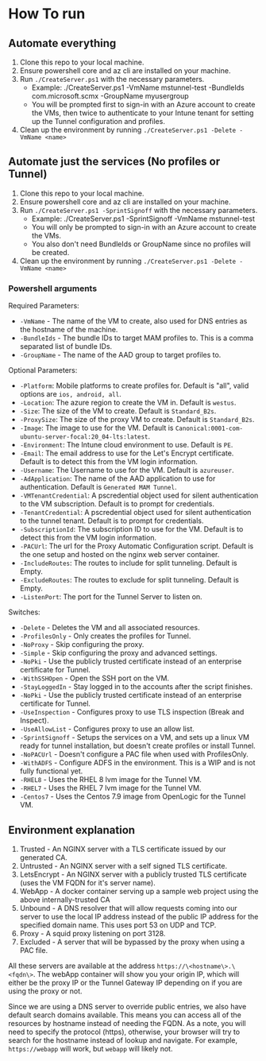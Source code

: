 # How To run

## Automate everything

1. Clone this repo to your local machine.
2. Ensure powershell core and az cli are installed on your machine.
3. Run `./CreateServer.ps1` with the necessary parameters.
   - Example: ./CreateServer.ps1 -VmName mstunnel-test -BundleIds com.microsoft.scmx -GroupName myusergroup
   - You will be prompted first to sign-in with an Azure account to create the VMs, then twice to authenticate to your Intune tenant for setting up the Tunnel configuration and profiles.
4. Clean up the environment by running `./CreateServer.ps1 -Delete -VmName <name>`

## Automate just the services (No profiles or Tunnel)

1. Clone this repo to your local machine.
2. Ensure powershell core and az cli are installed on your machine.
3. Run `./CreateServer.ps1 -SprintSignoff` with the necessary parameters.
   - Example: ./CreateServer.ps1 -SprintSignoff -VmName mstunnel-test
   - You will only be prompted to sign-in with an Azure account to create the VMs.
   - You also don't need BundleIds or GroupName since no profiles will be created.
4. Clean up the environment by running `./CreateServer.ps1 -Delete -VmName <name>`

### Powershell arguments

Required Parameters:

- `-VmName` - The name of the VM to create, also used for DNS entries as the hostname of the machine.
- `-BundleIds` - The bundle IDs to target MAM profiles to. This is a comma separated list of bundle IDs.
- `-GroupName` - The name of the AAD group to target profiles to.

Optional Parameters:

- `-Platform`: Mobile platforms to create profiles for. Default is "all", valid options are `ios, android, all`.
- `-Location`: The azure region to create the VM in. Default is `westus`.
- `-Size`: The size of the VM to create. Default is `Standard_B2s`.
- `-ProxySize`: The size of the proxy VM to create. Default is `Standard_B2s`.
- `-Image`: The image to use for the VM. Default is `Canonical:0001-com-ubuntu-server-focal:20_04-lts:latest`.
- `-Environment`: The Intune cloud environment to use. Default is `PE`.
- `-Email`: The email address to use for the Let's Encrypt certificate. Default is to detect this from the VM login information.
- `-Username`: The Username to use for the VM. Default is `azureuser`.
- `-AdApplication`: The name of the AAD application to use for authentication. Default is `Generated MAM Tunnel`.
- `-VMTenantCredential`: A pscredential object used for silent authentication to the VM subscription. Default is to prompt for credentials.
- `-TenantCredential`: A pscredential object used for silent authentication to the tunnel tenant. Default is to prompt for credentials.
- `-SubscriptionId`: The subscription ID to use for the VM. Default is to detect this from the VM login information.
- `-PACUrl`: The url for the Proxy Automatic Configuration script. Default is the one setup and hosted on the nginx web server container.
- `-IncludeRoutes`: The routes to include for split tunneling. Default is Empty.
- `-ExcludeRoutes`: The routes to exclude for split tunneling. Default is Empty.
- `-ListenPort`: The port for the Tunnel Server to listen on.

Switches:

- `-Delete` - Deletes the VM and all associated resources.
- `-ProfilesOnly` - Only creates the profiles for Tunnel.
- `-NoProxy` - Skip configuring the proxy.
- `-Simple` - Skip configuring the proxy and advanced settings.
- `-NoPki` - Use the publicly trusted certificate instead of an enterprise certificate for Tunnel.
- `-WithSSHOpen` - Open the SSH port on the VM.
- `-StayLoggedIn` - Stay logged in to the accounts after the script finishes.
- `-NoPki` - Use the publicly trusted certificate instead of an enterprise certificate for Tunnel.
- `-UseInspection` - Configures proxy to use TLS inspection (Break and Inspect).
- `-UseAllowList` - Configures proxy to use an allow list.
- `-SprintSignoff` - Setups the services on a VM, and sets up a linux VM ready for tunnel installation, but doesn't create profiles or install Tunnel.
- `-NoPACUrl` - Doesn't configure a PAC file when used with ProfilesOnly.
- `-WithADFS` - Configure ADFS in the environment. This is a WIP and is not fully functional yet.
- `-RHEL8` - Uses the RHEL 8 lvm image for the Tunnel VM.
- `-RHEL7` - Uses the RHEL 7 lvm image for the Tunnel VM.
- `-Centos7` - Uses the Centos 7.9 image from OpenLogic for the Tunnel VM.

## Environment explanation

1. Trusted - An NGINX server with a TLS certificate issued by our generated CA.
2. Untrusted - An NGINX server with a self signed TLS certificate.
3. LetsEncrypt - An NGINX server with a publicly trusted TLS certificate (uses the VM FQDN for it's server name).
4. WebApp - A docker container serving up a sample web project using the above internally-trusted CA
5. Unbound - A DNS resolver that will allow requests coming into our server to use the local IP address instead of the public IP address for the specified domain name. This uses port 53 on UDP and TCP.
6. Proxy - A squid proxy listening on port 3128.
7. Excluded - A server that will be bypassed by the proxy when using a PAC file.

All these servers are available at the address `https://\<hostname\>.\<fqdn\>`. The webApp container will show you your origin IP, which will either be the proxy IP or the Tunnel Gateway IP depending on if you are using the proxy or not.

Since we are using a DNS server to override public entries, we also have default search domains available. This means you can access all of the resources by hostname instead of needing the FQDN. As a note, you will need to specify the protocol (https), otherwise, your browser will try to search for the hostname instead of lookup and navigate. For example, `https://webapp` will work, but `webapp` will likely not. 
